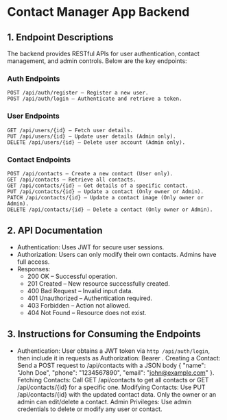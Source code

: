 # Contact Manager App Backend

## 1. Endpoint Descriptions

The backend provides RESTful APIs for user authentication, contact management, and admin controls. Below are the key endpoints:

### **Auth Endpoints**

```http
POST /api/auth/register – Register a new user.
POST /api/auth/login – Authenticate and retrieve a token.
```

### **User Endpoints**

```http
GET /api/users/{id} – Fetch user details.
PUT /api/users/{id} – Update user details (Admin only).
DELETE /api/users/{id} – Delete user account (Admin only).
```

### **Contact Endpoints**

```http
POST /api/contacts – Create a new contact (User only).
GET /api/contacts – Retrieve all contacts.
GET /api/contacts/{id} – Get details of a specific contact.
PUT /api/contacts/{id} – Update a contact (Only owner or Admin).
PATCH /api/contacts/{id} – Update a contact image (Only owner or Admin).
DELETE /api/contacts/{id} – Delete a contact (Only owner or Admin).
```

## 2. API Documentation

- Authentication: Uses JWT for secure user sessions.
- Authorization: Users can only modify their own contacts. Admins have full
  access.
- Responses:
  - 200 OK – Successful operation.
  - 201 Created – New resource successfully created.
  - 400 Bad Request – Invalid input data.
  - 401 Unauthorized – Authentication required.
  - 403 Forbidden – Action not allowed.
  - 404 Not Found – Resource does not exist.

## 3. Instructions for Consuming the Endpoints

- Authentication: User obtains a JWT token via `http /api/auth/login`, then include it in requests as Authorization: Bearer <token>.
  Creating a Contact: Send a POST request to /api/contacts with a JSON body { "name": "John Doe", "phone": "1234567890", "email": "john@example.com" }.
  Fetching Contacts: Call GET /api/contacts to get all contacts or GET /api/contacts/{id} for a specific one.
  Modifying Contacts:
  Use PUT /api/contacts/{id} with the updated contact data.
  Only the owner or an admin can edit/delete a contact.
  Admin Privileges: Use admin credentials to delete or modify any user or contact.

